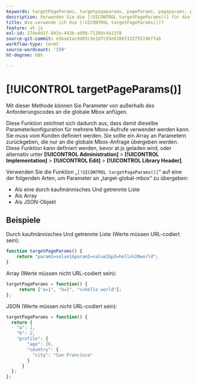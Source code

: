 ```yaml
---
keywords: targetPageParams, targetpageparams, pageParams, pageparams, page params, page parameter, at.js, features, function, targetPageParams0
description: Verwenden Sie die [!UICONTROL targetPageParams()] für die  [!DNL Adobe Target] .js-JavaScript-Bibliothek, um Parameter außerhalb des Anforderungs-Codes an die globale Mbox anzuhängen.
title: Wie verwende ich die [!UICONTROL targetPageParams()]?
feature: at.js
exl-id: 274e4d1f-843a-443b-ad98-7139dc4a13f8
source-git-commit: e5bae1ac9485c3e1d7c55e6386f332755196ffab
workflow-type: tm+mt
source-wordcount: '159'
ht-degree: 68%

---
```


# [!UICONTROL targetPageParams()]

Mit dieser Methode können Sie Parameter von außerhalb des Anforderungscodes an die globale Mbox anfügen.

Diese Funktion zeichnet sich dadurch aus, dass damit dieselbe Parameterkonfiguration für mehrere Mbox-Aufrufe verwendet werden kann. Sie muss vom Kunden definiert werden. Sie sollte ein Array an Parametern zurückgeben, die nur an die globale Mbox-Anfrage übergeben werden. Diese Funktion kann definiert werden, bevor at.js geladen wird, oder alternativ unter **[!UICONTROL Administration]** > **[!UICONTROL Implementation]** > **[!UICONTROL Edit]** > **[!UICONTROL Library Header]**.

Verwenden Sie die Funktion „`[!UICONTROL targetPageParams()]`“ auf eine der folgenden Arten, um Parameter an „target-global-mbox“ zu übergeben:

* Als eine durch kaufmännisches Und getrennte Liste
* Als Array
* Als JSON-Objekt

## Beispiele

Durch kaufmännisches Und getrennte Liste (Werte müssen URL-codiert sein):

```javascript {line-numbers="true"}
function targetPageParams() { 
    return "param1=value1&param2=value2&p3=hello%20world"; 
}
```

Array (Werte müssen nicht URL-codiert sein):

```javascript {line-numbers="true"}
targetPageParams = function() { 
     return ["a=1", "b=2", "c=hello world"]; 
};
```

JSON (Werte müssen nicht URL-codiert sein):

```javascript {line-numbers="true"}
targetPageParams = function() { 
  return { 
    "a": 1, 
    "b": 2, 
    "profile": { 
        "age": 26, 
        "country": { 
          "city": "San Francisco" 
        } 
      } 
  }; 
};
```
